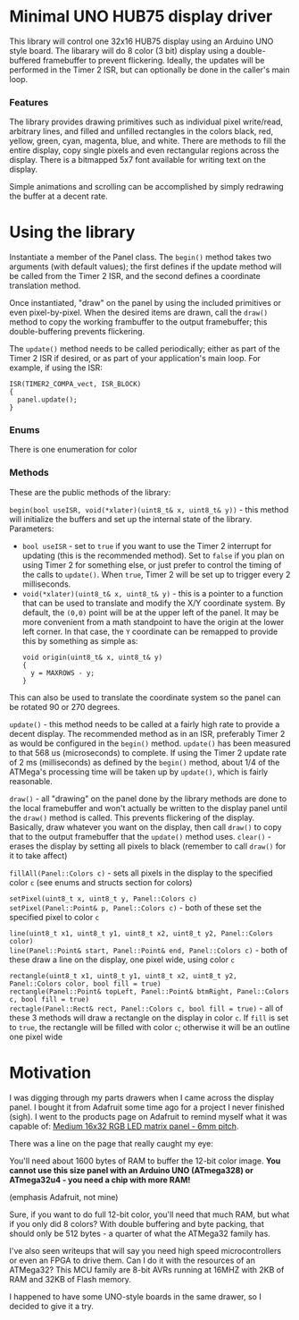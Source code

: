 # Minimal UNO HUB75 display driver
This library will control one 32x16 HUB75 display using an Arduino UNO style board.  The libarary will do 8 color (3 bit) display using a double-buffered framebuffer to prevent flickering.  Ideally, the updates will be performed in the Timer 2 ISR, but can optionally be done in the caller's main loop.

### Features
The library provides drawing primitives such as individual pixel write/read, arbitrary lines, and filled and unfilled rectangles in the colors black, red, yellow, green, cyan, magenta, blue, and white.  There are methods to fill the entire display, copy single pixels and even rectangular regions across the display.  There is a bitmapped 5x7 font available for writing text on the display.

Simple animations and scrolling can be accomplished by simply redrawing the buffer at a decent rate.

# Using the library
Instantiate a member of the Panel class.  The `begin()` method takes two arguments (with default values); the first defines if the update method will be called from the Timer 2 ISR, and the second defines a coordinate translation method.

Once instantiated, "draw" on the panel by using the included primitives or even pixel-by-pixel.  When the desired items are drawn, call the `draw()` method to copy the working frambuffer to the output framebuffer; this double-buffering prevents flickering.

The `update()` method needs to be called periodically; either as part of the Timer 2 ISR if desired, or as part of your application's main loop.  For example, if using the ISR:  

```
ISR(TIMER2_COMPA_vect, ISR_BLOCK)
{
  panel.update();
}
```  
### Enums
There is one enumeration for color

### Methods
These are the public methods of the library:  

`begin(bool useISR, void(*xlater)(uint8_t& x, uint8_t& y))` - this method will initialize the buffers and set up the internal state of the library.  Parameters:  
+ `bool useISR` - set to `true` if you want to use the Timer 2 interrupt for updating (this is the recommended method).  Set to `false` if you plan on using Timer 2 for something else, or just prefer to control the timing of the calls to `update()`.  When `true`, Timer 2 will be set up to trigger every 2 milliseconds. 
+ `void(*xlater)(uint8_t& x, uint8_t& y)` - this is a pointer to a function that can be used to translate and modify the X/Y coordinate system.  By default, the `(0,0)` point will be at the upper left of the panel.  It may be more convenient from a math standpoint to have the origin at the lower left corner.  In that case, the `Y` coordinate can be remapped to provide this by something as simple as:   
  ```
  void origin(uint8_t& x, uint8_t& y)
  {
    y = MAXROWS - y;
  }
  ```
This can also be used to translate the coordinate system so the panel can be rotated 90 or 270 degrees.

`update()` - this method needs to be called at a fairly high rate to provide a decent display.  The recommended method as in an ISR, preferably Timer 2 as would be configured in the `begin()` method.  `update()` has been measured to that 568 us (microseconds) to complete.  If using the Timer 2 update rate of 2 ms (milliseconds) as defined by the `begin()` method, about 1/4 of the ATMega's processing time will be taken up by `update()`, which is fairly reasonable.

`draw()` - all "drawing" on the panel done by the library methods are done to the local framebuffer and won't actually be written to the display panel until the `draw()` method is called.  This prevents flickering of the display.  Basically, draw whatever you want on the display, then call `draw()` to copy that to the output framebuffer that the `update()` method uses.
`clear()` - erases the display by setting all pixels to black (remember to call `draw()` for it to take affect)

`fillAll(Panel::Colors c)` - sets all pixels in the display to the specified color `c` (see enums and structs section for colors)

`setPixel(uint8_t x, uint8_t y, Panel::Colors c)`  
`setPixel(Panel::Point& p, Panel::Colors c)` - both of these set the specified pixel to color `c`

`line(uint8_t x1, uint8_t y1, uint8_t x2, uint8_t y2, Panel::Colors color)`  
`line(Panel::Point& start, Panel::Point& end, Panel::Colors c)` - both of these draw a line on the display, one pixel wide, using color `c` 

`rectangle(uint8_t x1, uint8_t y1, uint8_t x2, uint8_t y2, Panel::Colors color, bool fill = true)`  
`rectangle(Panel::Point& topLeft, Panel::Point& btmRight, Panel::Colors c, bool fill = true)`  
`rectagle(Panel::Rect& rect, Panel::Colors c, bool fill = true)` - all of these 3 methods will draw a rectangle on the display in color `c`.  If `fill` is set to `true`, the rectangle will be filled with color `c`; otherwise it will be an outline one pixel wide


# Motivation
I was digging through my parts drawers when I came across the display panel.  I bought it from Adafruit some time ago for a project I never finished (sigh).  I went to the products page on Adafruit to remind myself what it was capable of: [Medium 16x32 RGB LED matrix panel - 6mm pitch](https://www.adafruit.com/product/420).

There was a line on the page that really caught my eye:
 
You'll need about 1600 bytes of RAM to buffer the 12-bit color image. **You cannot use this size panel with an Arduino UNO (ATmega328) or ATmega32u4 - you need a chip with more RAM!**   

(emphasis Adafruit, not mine)

Sure, if you want to do full 12-bit color, you'll need that much RAM, but what if you only did 8 colors?  With double buffering and byte packing, that should only be 512 bytes - a quarter of what the ATMega32 family has.  

I've also seen writeups that will say you need high speed microcontrollers or even an FPGA to drive them.  Can I do it with the resources of an ATMega32?  This MCU family are 8-bit AVRs running at 16MHZ with 2KB of RAM and 32KB of Flash memory.  

I happened to have some UNO-style boards in the same drawer, so I decided to give it a try.